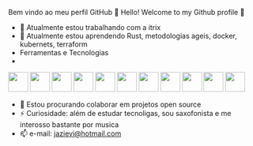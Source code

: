 Bem vindo ao meu perfil GitHub 👋
Hello! Welcome to my Github profile 👋

- 🔭 Atualmente estou trabalhando com a itrix
- 🌱 Atualmente estou aprendendo Rust, metodologias ageis, docker, kubernets, terraform 
- Ferramentas e Tecnologias
- 
<img src="https://cdn.jsdelivr.net/gh/devicons/devicon/icons/git/git-original.svg" width="40" height="40"/>  <img src="https://cdn.jsdelivr.net/gh/devicons/devicon/icons/docker/docker-original.svg" width="40" height="40"/> 
<img src="https://cdn.jsdelivr.net/gh/devicons/devicon/icons/kubernetes/kubernetes-plain.svg" width="40" height="40" /> 
<img src="https://cdn.jsdelivr.net/gh/devicons/devicon/icons/linux/linux-original.svg" width="40" height="40" /> 
<img src="https://cdn.jsdelivr.net/gh/devicons/devicon/icons/fedora/fedora-plain.svg" width="40" height="40" />
<img src="https://cdn.jsdelivr.net/gh/devicons/devicon/icons/rust/rust-plain.svg" width="40" height="40" />
<img src="https://cdn.jsdelivr.net/gh/devicons/devicon/icons/python/python-original.svg" width="40" height="40" />
<img src="https://cdn.jsdelivr.net/gh/devicons/devicon/icons/javascript/javascript-original.svg" width="40" height="40"/>
<img src="https://cdn.jsdelivr.net/gh/devicons/devicon/icons/html5/html5-original.svg" width="40" height="40"/>
<img src="https://cdn.jsdelivr.net/gh/devicons/devicon/icons/css3/css3-original.svg" width="40" height="40"/>
<img src="https://cdn.jsdelivr.net/gh/devicons/devicon/icons/cplusplus/cplusplus-original.svg" width="40" height="40"/>
- 👯 Estou procurando colaborar em projetos open source
- ⚡ Curiosidade: além de estudar tecnoligas, sou saxofonista e me interosso bastante por musica
- 📫 e-mail: jazievi@hotmail.com 
